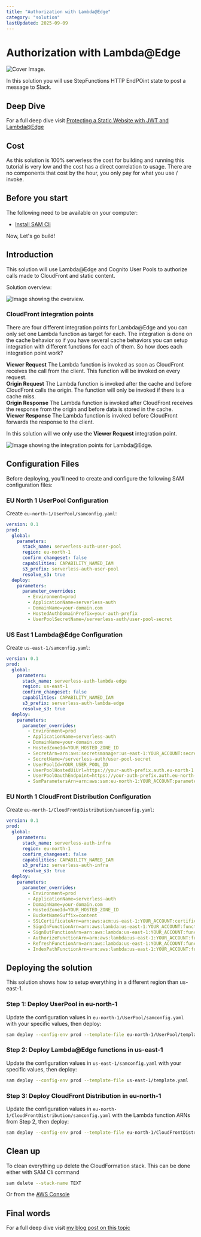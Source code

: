 ```yaml
---
title: "Authorization with Lambda@Edge"
category: "solution"
lastUpdated: 2025-09-09
---
```


# Authorization with Lambda@Edge

![Cover Image.](./images/cover-image.png)

In this solution you will use StepFunctions HTTP EndPOint state to post a message to Slack.

## Deep Dive

For a full deep dive visit [Protecting a Static Website with JWT and Lambda@Edge](https://jimmydqv.com/cloudfront-serverless-auth/index.html)

## Cost

As this solution is 100% serverless the cost for building and running this tutorial is very low and the cost has a direct correlation to usage. There are no components that cost by the hour, you only pay for what you use / invoke.

## Before you start

The following need to be available on your computer:

* [Install SAM Cli](https://docs.aws.amazon.com/serverless-application-model/latest/developerguide/install-sam-cli.html)

Now, Let's go build!

## Introduction

This solution will use Lambda@Edge and Cognito User Pools to authorize calls made to CloudFront and static content.

Solution overview:  

![Image showing the overview.](./images/overview.png)

### CloudFront integration points

There are four different integration points for Lambda@Edge and you can only set one Lambda function as target for each. The integration is done on the cache behavior so if you have several cache behaviors you can setup integration with different functions for each of them. So how does each integration point work?

__Viewer Request__ The Lambda function is invoked as soon as CloudFront receives the call from the client. This function will be invoked on every request.  
__Origin Request__ The Lambda function is invoked after the cache and before CloudFront calls the origin. The function will only be invoked if there is a cache miss.  
__Origin Response__ The Lambda function is invoked after CloudFront receives the response from the origin and before data is stored in the cache.  
__Viewer Response__ The Lambda function is invoked before CloudFront forwards the response to the client.  

In this solution will we only use the __Viewer Request__ integration point.

![Image showing the integration points for Lambda@Edge.](./images/cloudfront-integration-points.png)

## Configuration Files

Before deploying, you'll need to create and configure the following SAM configuration files:

### EU North 1 UserPool Configuration

Create `eu-north-1/UserPool/samconfig.yaml`:

```yaml
version: 0.1
prod:
  global:
    parameters:
      stack_name: serverless-auth-user-pool
      region: eu-north-1
      confirm_changeset: false
      capabilities: CAPABILITY_NAMED_IAM
      s3_prefix: serverless-auth-user-pool
      resolve_s3: true
  deploy:
    parameters:
      parameter_overrides:
        - Environment=prod
        - ApplicationName=serverless-auth
        - DomainName=your-domain.com
        - HostedAuthDomainPrefix=your-auth-prefix
        - UserPoolSecretName=/serverless-auth/user-pool-secret
```

### US East 1 Lambda@Edge Configuration

Create `us-east-1/samconfig.yaml`:

```yaml
version: 0.1
prod:
  global:
    parameters:
      stack_name: serverless-auth-lambda-edge
      region: us-east-1
      confirm_changeset: false
      capabilities: CAPABILITY_NAMED_IAM
      s3_prefix: serverless-auth-lambda-edge
      resolve_s3: true
  deploy:
    parameters:
      parameter_overrides:
        - Environment=prod
        - ApplicationName=serverless-auth
        - DomainName=your-domain.com
        - HostedZoneId=YOUR_HOSTED_ZONE_ID
        - SecretArn=arn:aws:secretsmanager:us-east-1:YOUR_ACCOUNT:secret:your-secret-name
        - SecretName=/serverless-auth/user-pool-secret
        - UserPoolId=YOUR_USER_POOL_ID
        - UserPoolHostedUiUrl=https://your-auth-prefix.auth.eu-north-1.amazoncognito.com/login
        - UserPoolOauthEndpoint=https://your-auth-prefix.auth.eu-north-1.amazoncognito.com/oauth2/token
        - SsmParametersArn=arn:aws:ssm:eu-north-1:YOUR_ACCOUNT:parameter/prod/serverlessAuth/*
```

### EU North 1 CloudFront Distribution Configuration

Create `eu-north-1/CloudFrontDistribution/samconfig.yaml`:

```yaml
version: 0.1
prod:
  global:
    parameters:
      stack_name: serverless-auth-infra
      region: eu-north-1
      confirm_changeset: false
      capabilities: CAPABILITY_NAMED_IAM
      s3_prefix: serverless-auth-infra
      resolve_s3: true
  deploy:
    parameters:
      parameter_overrides:
        - Environment=prod
        - ApplicationName=serverless-auth
        - DomainName=your-domain.com
        - HostedZoneId=YOUR_HOSTED_ZONE_ID
        - BucketNameSuffix=content
        - SSLCertificateArn=arn:aws:acm:us-east-1:YOUR_ACCOUNT:certificate/YOUR_CERT_ID
        - SignInFunctionArn=arn:aws:lambda:us-east-1:YOUR_ACCOUNT:function:signin-function:VERSION
        - SignOutFunctionArn=arn:aws:lambda:us-east-1:YOUR_ACCOUNT:function:signout-function:VERSION
        - AuthorizeFunctionArn=arn:aws:lambda:us-east-1:YOUR_ACCOUNT:function:authorize-function:VERSION
        - RefreshFunctionArn=arn:aws:lambda:us-east-1:YOUR_ACCOUNT:function:refresh-function:VERSION
        - IndexPathFunctionArn=arn:aws:lambda:us-east-1:YOUR_ACCOUNT:function:index-function:VERSION
```

## Deploying the solution

This solution shows how to setup everything in a different region than us-east-1.

### Step 1: Deploy UserPool in eu-north-1

Update the configuration values in `eu-north-1/UserPool/samconfig.yaml` with your specific values, then deploy:

``` bash
sam deploy --config-env prod --template-file eu-north-1/UserPool/template.yaml 
```

### Step 2: Deploy Lambda@Edge functions in us-east-1

Update the configuration values in `us-east-1/samconfig.yaml` with your specific values, then deploy:

``` bash
sam deploy --config-env prod --template-file us-east-1/template.yaml
```

### Step 3: Deploy CloudFront Distribution in eu-north-1

Update the configuration values in `eu-north-1/CloudFrontDistribution/samconfig.yaml` with the Lambda function ARNs from Step 2, then deploy:

``` bash
sam deploy --config-env prod --template-file eu-north-1/CloudFrontDistribution/template.yaml
```

## Clean up

To clean everything up delete the CloudFormation stack. This can be done either with SAM Cli command

``` bash
sam delete --stack-name TEXT
```

Or from the [AWS Console](https://eu-west-1.console.aws.amazon.com/cloudformation/home?region=eu-north-1#/stacks)

## Final words

For a full deep dive visit [my blog post on this topic](https://jimmydqv.com/cloudfront-serverless-auth/index.html)